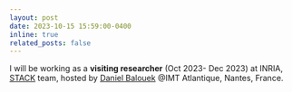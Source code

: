 ```yaml
---
layout: post
date: 2023-10-15 15:59:00-0400
inline: true
related_posts: false
---
```


I will be working as a <strong>visiting researcher</strong> (Oct 2023- Dec 2023) at INRIA, [STACK](https://stack-research-group.gitlabpages.inria.fr/web/) team, hosted by [Daniel Balouek](https://daniel-balouek.com/) @IMT Atlantique, Nantes, France. 
<!-- I will work on Edge optimization problem usign Grid 5k and SAGE testbed. -->